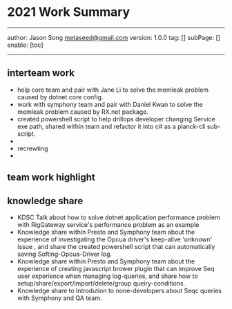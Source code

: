 # 2021 Work Summary
---
author: Jason Song <metaseed@gmail.com>
version: 1.0.0
tag: []
subPage: []
enable: [toc]

---
 
## interteam work
* help core team and pair with Jane Li to solve the memleak problem caused by dotnet core config.
* work with symphony team and pair with Daniel Kwan to solve the memleak problem caused by RX.net package.
* created powershell script to help drillops developer changing Service exe path, shared within team and refactor it into c# as a planck-cli sub-script.
* 
* recrewting 
* 

## team work highlight

## knowledge share
* KDSC Talk about how to solve dotnet application performance problem with RigGateway service's performance problem as an example
* Knowledge share within Presto and Symphony team about the experience of investigating the Opcua driver's keep-alive 'unknown' issue , and share the created powershell script that can automatically saving Softing-Opcua-Driver log.
* Knowledge share within Presto and Symphony team about the experience of creating javascript brower plugin that can improve Seq user experience when managing log-queries, and share how to setup/share/export/import/delete/group queiry-conditions.
* Knowledge share to introdution to none-developers about Seqc queries with Symphony and QA team.

